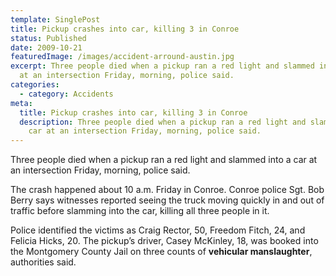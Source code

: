 ```yaml
---
template: SinglePost
title: Pickup crashes into car, killing 3 in Conroe
status: Published
date: 2009-10-21
featuredImage: /images/accident-arround-austin.jpg
excerpt: Three people died when a pickup ran a red light and slammed into a car
  at an intersection Friday, morning, police said.
categories:
  - category: Accidents
meta:
  title: Pickup crashes into car, killing 3 in Conroe
  description: Three people died when a pickup ran a red light and slammed into a
    car at an intersection Friday, morning, police said.
---
```

<!--StartFragment-->

Three people died when a pickup ran a red light and slammed into a car at an intersection Friday, morning, police said.

The crash happened about 10 a.m. Friday in Conroe. Conroe police Sgt. Bob Berry says witnesses reported seeing the truck moving quickly in and out of traffic before slamming into the car, killing all three people in it.

Police identified the victims as Craig Rector, 50, Freedom Fitch, 24, and Felicia Hicks, 20. The pickup’s driver, Casey McKinley, 18, was booked into the Montgomery County Jail on three counts of **vehicular manslaughter**, authorities said.

<!--EndFragment-->
